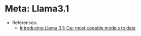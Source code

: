 # Meta: Llama3.1

- References:
    - [Introducing Llama 3.1: Our most capable models to date](https://ai.meta.com/blog/meta-llama-3-1/)